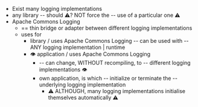 * Exist many logging implementations
* any library -- should :warning:? NOT force the -- use of a particular one :warning:
* Apache Commons Logging
  * == thin bridge or adapter between different logging implementations
  * uses for
    * library / uses Apache Commons Logging -- can be used with -- ANY logging implementation | runtime
    * :eye: application / uses Apache Commons Logging 
      * -- can change, WITHOUT recompiling, to -- different logging implementations :eye:
      * own application, is which -- initialize or terminate the -- underlying logging implementation
        * :warning: ALTHOUGH, many logging implementations initialise themselves automatically  :warning: